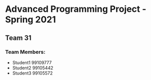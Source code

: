 # Advanced Programming Project - Spring 2021
## Team 31

### Team Members:
- Student1 99109777
- Student2 99105442
- Student3 99105572
